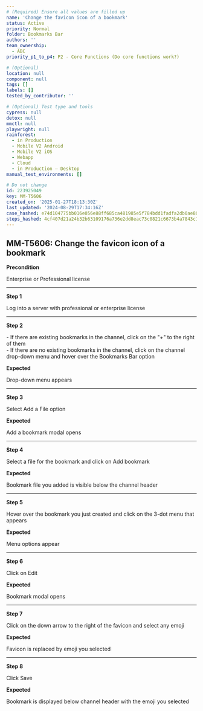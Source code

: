 ```yaml
---
# (Required) Ensure all values are filled up
name: 'Change the favicon icon of a bookmark'
status: Active
priority: Normal
folder: Bookmarks Bar
authors: ''
team_ownership:
  - ABC
priority_p1_to_p4: P2 - Core Functions (Do core functions work?)

# (Optional)
location: null
component: null
tags: []
labels: []
tested_by_contributor: ''

# (Optional) Test type and tools
cypress: null
detox: null
mmctl: null
playwright: null
rainforest:
  - in Production
  - Mobile V2 Android
  - Mobile V2 iOS
  - Webapp
  - Cloud
  - in Production — Desktop
manual_test_environments: []

# Do not change
id: 223925049
key: MM-T5606
created_on: '2025-01-27T18:13:30Z'
last_updated: '2024-08-29T17:34:16Z'
case_hashed: e74d104775bb016e056e88ff685ca481985e5f784bdd1fadfa2db0ae804045a249787d25cbb71ecf13dbd7ba45cc4841
steps_hashed: 4cf407d21a24b32b63109176a736e2dd8eac73c0821c6673b4a7843c12b9585010e4ac87078fa8d49195e88c62dde782
---
```


<!-- (Auto-generated) Based on frontmatter's "key" and "name" -->

## MM-T5606: Change the favicon icon of a bookmark

**Precondition**

Enterprise or Professional license

---

**Step 1**

Log into a server with professional or enterprise license

---

**Step 2**

\- If there are existing bookmarks in the channel, click on the "+" to the right of them\
\- If there are no existing bookmarks in the channel, click on the channel drop-down menu and hover over the Bookmarks Bar option

**Expected**

Drop-down menu appears

---

**Step 3**

Select Add a File option

**Expected**

Add a bookmark modal opens

---

**Step 4**

Select a file for the bookmark and click on Add bookmark

**Expected**

Bookmark file you added is visible below the channel header

---

**Step 5**

Hover over the bookmark you just created and click on the 3-dot menu that appears

**Expected**

Menu options appear

---

**Step 6**

Click on Edit

**Expected**

Bookmark modal opens

---

**Step 7**

Click on the down arrow to the right of the favicon and select any emoji

**Expected**

Favicon is replaced by emoji you selected

---

**Step 8**

Click Save

**Expected**

Bookmark is displayed below channel header with the emoji you selected
